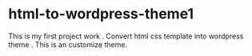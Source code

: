 html-to-wordpress-theme1
========================

This is my first project work . Convert html css template into wordpress theme . This is an customize theme. 
